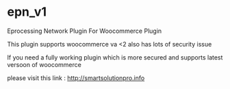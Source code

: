 epn_v1
======

Eprocessing Network Plugin For Woocommerce Plugin

This plugin supports woocommerce va <2 also has lots of security issue

If you need a fully working plugin which is more secured and supports latest versoon of woocommerce

please visit this link : http://smartsolutionpro.info
